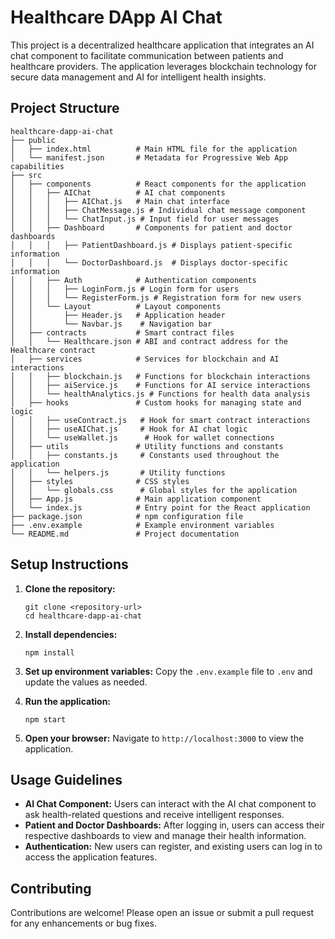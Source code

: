 # Healthcare DApp AI Chat

This project is a decentralized healthcare application that integrates an AI chat component to facilitate communication between patients and healthcare providers. The application leverages blockchain technology for secure data management and AI for intelligent health insights.

## Project Structure

```
healthcare-dapp-ai-chat
├── public
│   ├── index.html          # Main HTML file for the application
│   └── manifest.json       # Metadata for Progressive Web App capabilities
├── src
│   ├── components          # React components for the application
│   │   ├── AIChat          # AI chat components
│   │   │   ├── AIChat.js   # Main chat interface
│   │   │   ├── ChatMessage.js # Individual chat message component
│   │   │   └── ChatInput.js # Input field for user messages
│   │   ├── Dashboard       # Components for patient and doctor dashboards
│   │   │   ├── PatientDashboard.js # Displays patient-specific information
│   │   │   └── DoctorDashboard.js  # Displays doctor-specific information
│   │   ├── Auth            # Authentication components
│   │   │   ├── LoginForm.js # Login form for users
│   │   │   └── RegisterForm.js # Registration form for new users
│   │   └── Layout          # Layout components
│   │       ├── Header.js   # Application header
│   │       └── Navbar.js    # Navigation bar
│   ├── contracts           # Smart contract files
│   │   └── Healthcare.json # ABI and contract address for the Healthcare contract
│   ├── services            # Services for blockchain and AI interactions
│   │   ├── blockchain.js   # Functions for blockchain interactions
│   │   ├── aiService.js    # Functions for AI service interactions
│   │   └── healthAnalytics.js # Functions for health data analysis
│   ├── hooks               # Custom hooks for managing state and logic
│   │   ├── useContract.js   # Hook for smart contract interactions
│   │   ├── useAIChat.js     # Hook for AI chat logic
│   │   └── useWallet.js      # Hook for wallet connections
│   ├── utils               # Utility functions and constants
│   │   ├── constants.js     # Constants used throughout the application
│   │   └── helpers.js       # Utility functions
│   ├── styles              # CSS styles
│   │   └── globals.css      # Global styles for the application
│   ├── App.js              # Main application component
│   └── index.js            # Entry point for the React application
├── package.json            # npm configuration file
├── .env.example            # Example environment variables
└── README.md               # Project documentation
```

## Setup Instructions

1. **Clone the repository:**
   ```
   git clone <repository-url>
   cd healthcare-dapp-ai-chat
   ```

2. **Install dependencies:**
   ```
   npm install
   ```

3. **Set up environment variables:**
   Copy the `.env.example` file to `.env` and update the values as needed.

4. **Run the application:**
   ```
   npm start
   ```

5. **Open your browser:**
   Navigate to `http://localhost:3000` to view the application.

## Usage Guidelines

- **AI Chat Component:** Users can interact with the AI chat component to ask health-related questions and receive intelligent responses.
- **Patient and Doctor Dashboards:** After logging in, users can access their respective dashboards to view and manage their health information.
- **Authentication:** New users can register, and existing users can log in to access the application features.

## Contributing

Contributions are welcome! Please open an issue or submit a pull request for any enhancements or bug fixes.